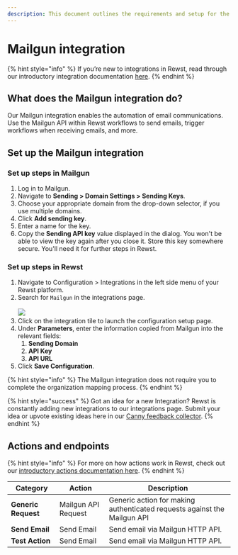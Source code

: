 ```yaml
---
description: This document outlines the requirements and setup for the Mailgun integration.
---
```


# Mailgun integration

{% hint style="info" %}
If you’re new to integrations in Rewst, read through our introductory integration documentation [here](https://docs.rewst.help/documentation/integrations).
{% endhint %}

## What does the Mailgun integration do?

Our Mailgun integration enables the automation of email communications. Use the Mailgun API within Rewst workflows to send emails, trigger workflows when receiving emails, and more.

## Set up the Mailgun integration

### Set up steps in Mailgun

1. Log in to Mailgun.
2. Navigate to **Sending > Domain Settings > Sending Keys**.
3. Choose your appropriate domain from the drop-down selector, if you use multiple domains.
4. Click **Add sending key**.
5. Enter a name for the key.
6. Copy the **Sending API key** value displayed in the dialog.  You won't be able to view the key again after you close it. Store this key somewhere secure. You'll need it for further steps in Rewst.

### Set up steps in Rewst

1. Navigate to Configuration > Integrations in the left side menu of your Rewst platform.
2. Search for `Mailgun` in the integrations page.\
   \
   ![](<../../../../.gitbook/assets/Screenshot 2025-05-02 at 4.20.17 PM.png>)
3. Click on the integration tile to launch the configuration setup page.
4. Under **Parameters**, enter the information copied from Mailgun into the relevant fields:
   1. **Sending Domain**
   2. **API Key**
   3. **API URL**
5. Click **Save Configuration**.

{% hint style="info" %}
The Mailgun integration does not require you to complete the organization mapping process.
{% endhint %}

{% hint style="success" %}
Got an idea for a new Integration? Rewst is constantly adding new integrations to our integrations page. Submit your idea or upvote existing ideas here in our [Canny feedback collector](https://rewst.canny.io/integrations).
{% endhint %}

## Actions and endpoints

{% hint style="info" %}
For more on how actions work in Rewst, check out our [introductory actions documentation here](https://docs.rewst.help/documentation/workflows/actions-in-rewst).&#x20;
{% endhint %}

| Category            | Action              | Description                                                              |
| ------------------- | ------------------- | ------------------------------------------------------------------------ |
| **Generic Request** | Mailgun API Request | Generic action for making authenticated requests against the Mailgun API |
| **Send Email**      | Send Email          | Send email via Mailgun HTTP API.                                         |
| **Test Action**     | Send Email          | Send email via Mailgun HTTP API.                                         |
